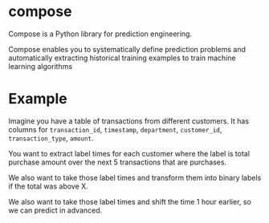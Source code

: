 # compose

Compose is a Python library for prediction engineering.

Compose enables you to systematically define prediction problems and automatically extracting historical training examples to train machine learning algorithms


# Example

Imagine you have a table of transactions from different customers. It has columns for `transaction_id`, `timestamp`, `department`, `customer_id`, `transaction_type`, `amount`.


You want to extract label times for each customer where the label is total purchase amount over the next 5 transactions that are purchases.

We also want to take those label times and transform them into binary labels if the total was above X.

We also want to take those label times and shift the time 1 hour earlier, so we can predict in advanced.


